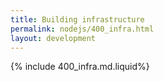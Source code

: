 ```yaml
---
title: Building infrastructure
permalink: nodejs/400_infra.html
layout: development
---
```


{% include 400_infra.md.liquid%}